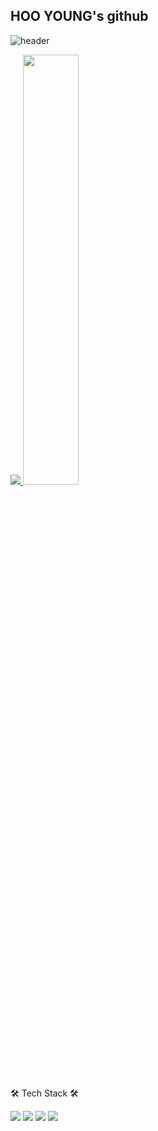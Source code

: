 ## HOO YOUNG's github

![header](https://capsule-render.vercel.app/api?type=waving&color=gradient&height=120&animation=fadeIn&section=footer&text=🎮💻🍎&fontAlign=70)

<a href="s">
  <img src="https://github-readme-stats.vercel.app/api/top-langs/?username=2eehy&exclude_repo=2eehy.github.io&layout=compact&theme=light" />
</a>
<a href="s">
  <img src="https://github-readme-stats.vercel.app/api?username=2eehy&theme=light&show_icons=true" width="42%" />
</a>

🛠 Tech Stack 🛠

<img src="https://img.shields.io/badge/Java-007396?style=flat&logo=Java&logoColor=white"/></a>
<img src="https://img.shields.io/badge/mysql-4479A1?style=flat&logo=MySql&logoColor=white"/></a>
<img src="https://img.shields.io/badge/React-1DAFB?style=flat&logo=React&logoColor=white"/></a>
<img src="https://img.shields.io/badge/springboot-6DB33F?style=flat&logo=MySql&logoColor=white"/></a>
